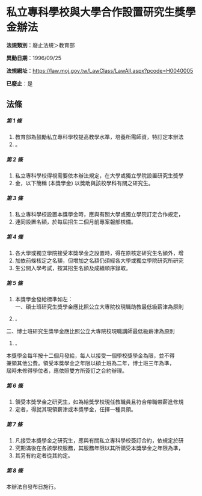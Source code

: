 # 私立專科學校與大學合作設置研究生獎學金辦法

**法規類別**：廢止法規＞教育部

**異動日期**：1996/09/25  

**法規網址**：https://law.moj.gov.tw/LawClass/LawAll.aspx?pcode=H0040005

**已廢止**：是



## 法條
##### 第 1 條
1. 教育部為鼓勵私立專科學校提高教學水準，培養所需師資，特訂定本辦法
1. 。

##### 第 2 條
1. 私立專科學校得視需要依本辦法規定，在大學或獨立學院設置研究生獎學
1. 金，以下簡稱 (本獎學金) 以獎助與該校學科有關之研究生。

##### 第 3 條
1. 私立專科學校設置本獎學金時，應與有關大學或獨立學院訂定合作規定，
1. 連同設置名額，於每屆招生二個月前專案報部核備。

##### 第 4 條
1. 各大學或獨立學院接受本獎學金之設置時，得在原核定研究生名額外，增
1. 加依前條核定之名額，但增加之名額仍須經各大學或獨立學院研究所研究
1. 生公開入學考試，按其招生名額及成績順序錄取。

##### 第 5 條
1. 本獎學金發給標準如左：  
一、碩士班研究生獎學金應比照公立大專院校現職助教最低級薪津為原則
1.     。  
二、博士班研究生獎學金應比照公立大專院校現職講師最低級薪津為原則
1.     。  
本獎學金每年按十二個月發給，每人以接受一個學校獎學金為限，並不得  
兼領其他公費。領受本獎學金之年限以碩士班為二年，博士班三年為準，  
屆時未修得學位者，應依照雙方所簽訂之合約辦理。

##### 第 6 條
1. 領受本獎學金之研究生，如為給獎學校現任教職員且符合帶職帶薪進修規
1. 定者，得就其現領薪津或本獎學金，任擇一種具領。

##### 第 7 條
1. 凡接受本獎學金之研究生，應與有關私立專科學校簽訂合約，依規定於研
1. 究期滿後在各該學校服務，其服務年限以其所領受本獎學金之年限為準，
1. 其另有約定者從其約定。

##### 第 8 條
本辦法自發布日施行。


